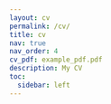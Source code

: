 ```yaml
---
layout: cv
permalink: /cv/
title: cv
nav: true
nav_order: 4
cv_pdf: example_pdf.pdf
description: My CV
toc:
  sidebar: left
---
```

